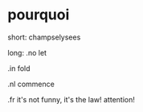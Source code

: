 # pourquoi
short:
champselysees

long:
.no
let

.in
fold

.nl
commence

.fr
it's not funny, it's the law!
attention!
